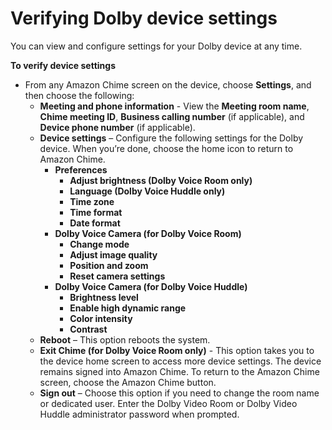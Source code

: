 # Verifying Dolby device settings<a name="device-settings"></a>

You can view and configure settings for your Dolby device at any time\.

**To verify device settings**
+ From any Amazon Chime screen on the device, choose **Settings**, and then choose the following:
  + **Meeting and phone information** \- View the **Meeting room name**, **Chime meeting ID**, **Business calling number** \(if applicable\), and **Device phone number** \(if applicable\)\.
  + **Device settings** – Configure the following settings for the Dolby device\. When you’re done, choose the home icon to return to Amazon Chime\.
    + **Preferences**
      + **Adjust brightness \(Dolby Voice Room only\)**
      + **Language \(Dolby Voice Huddle only\)**
      + **Time zone**
      + **Time format**
      + **Date format**
    + **Dolby Voice Camera \(for Dolby Voice Room\)**
      + **Change mode**
      + **Adjust image quality**
      + **Position and zoom**
      + **Reset camera settings**
    + **Dolby Voice Camera \(for Dolby Voice Huddle\)**
      + **Brightness level**
      + **Enable high dynamic range**
      + **Color intensity**
      + **Contrast**
  + **Reboot** – This option reboots the system\.
  + **Exit Chime \(for Dolby Voice Room only\)** \- This option takes you to the device home screen to access more device settings\. The device remains signed into Amazon Chime\. To return to the Amazon Chime screen, choose the Amazon Chime button\.
  + **Sign out** – Choose this option if you need to change the room name or dedicated user\. Enter the Dolby Video Room or Dolby Video Huddle administrator password when prompted\. 